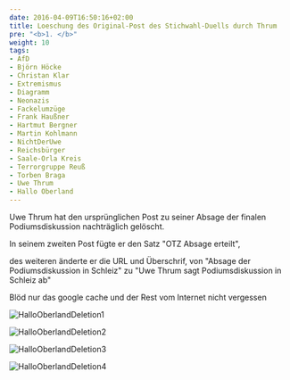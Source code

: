 ```yaml
---
date: 2016-04-09T16:50:16+02:00
title: Loeschung des Original-Post des Stichwahl-Duells durch Thrum
pre: "<b>1. </b>"
weight: 10
tags:
- AfD
- Björn Höcke
- Christan Klar
- Extremismus
- Diagramm
- Neonazis
- Fackelumzüge
- Frank Haußner
- Hartmut Bergner
- Martin Kohlmann
- NichtDerUwe
- Reichsbürger
- Saale-Orla Kreis
- Terrorgruppe Reuß
- Torben Braga
- Uwe Thrum
- Hallo Oberland
---
```


Uwe Thrum hat den ursprünglichen Post zu seiner Absage der finalen Podiumsdiskussion nachträglich gelöscht.

In seinem zweiten Post fügte er den Satz "OTZ Absage erteilt",

des weiteren änderte er die URL und Überschrif,
von "Absage der Podiumsdiskussion in Schleiz" zu "Uwe Thrum sagt Podiumsdiskussion in Schleiz ab"

Blöd nur das google cache und der Rest vom Internet nicht vergessen

![HalloOberlandDeletion1](/de/media/hallo-oberland-thrum-deletion/1.png)

![HalloOberlandDeletion2](/de/media/hallo-oberland-thrum-deletion/2.jpg)

![HalloOberlandDeletion3](/de/media/hallo-oberland-thrum-deletion/3.jpg)

![HalloOberlandDeletion4](/de/media/hallo-oberland-thrum-deletion/4.png)



